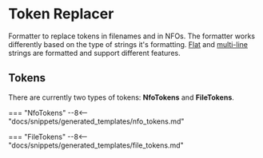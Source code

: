 # Token Replacer

Formatter to replace tokens in filenames and in NFOs. The formatter works differently based on the type of strings it's formatting. [Flat](flat.md) and [multi-line](multi-line.md) strings are formatted and support different features.

## Tokens

There are currently two types of tokens: **NfoTokens** and **FileTokens**.

<!-- prettier-ignore-start -->

<div class="token-parent" markdown>

=== "NfoTokens"
    --8<-- "docs/snippets/generated_templates/nfo_tokens.md"

=== "FileTokens"
    --8<-- "docs/snippets/generated_templates/file_tokens.md"
    
</div>

<!-- prettier-ignore-end -->

